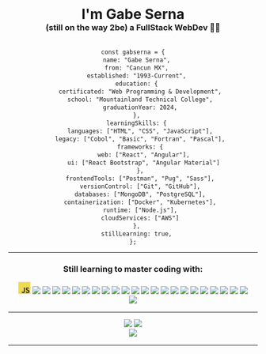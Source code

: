 <h1 align="center" style="padding:0; margin:0;">I'm Gabe Serna</h1>
<h3 align="center" style="padding:0; margin:0;">(still on the way 2be) a FullStack WebDev 🌴🌊</h3>
<br>
<div align="center" width="50vw">

```
const gabserna = {
  name: "Gabe Serna",
  from: "Cancun MX",
  established: "1993-Current",
  education: {
    certificated: "Web Programming & Development",
    school: "Mountainland Technical College",
    graduationYear: 2024,
  },
  learningSkills: {
    languages: ["HTML", "CSS", "JavaScript"],
    legacy: ["Cobol", "Basic", "Fortran", "Pascal"],
    frameworks: {
      web: ["React", "Angular"],
      ui: ["React Bootstrap", "Angular Material"]
    },
    frontendTools: ["Postman", "Pug", "Sass"],
    versionControl: ["Git", "GitHub"],
    databases: ["MongoDB", "PostgreSQL"],
    containerization: ["Docker", "Kubernetes"],
    runtime: ["Node.js"],
    cloudServices: ["AWS"]
  },
  stillLearning: true,
};
```
</div>

<hr>
<h3 align="center">Still learning to master coding with:</h3>
<div align="center" style="width: 50vw; margin: 0 auto; text-align: center;">
  <img src="https://raw.githubusercontent.com/devicons/devicon/master/icons/javascript/javascript-original.svg" height="25" />
  <img src="https://cdn.jsdelivr.net/gh/devicons/devicon/icons/react/react-original.svg" height="25" />
  <img src="https://cdn.jsdelivr.net/gh/devicons/devicon/icons/angularjs/angularjs-original.svg" height="25" />
  <img src="https://cdn.jsdelivr.net/gh/devicons/devicon/icons/html5/html5-original.svg" height="25" />
  <img src="https://cdn.jsdelivr.net/gh/devicons/devicon/icons/css3/css3-original.svg" height="25" />
  <img src="https://cdn.jsdelivr.net/gh/devicons/devicon/icons/sass/sass-original.svg" height="25" />
  <img src="https://cdn.jsdelivr.net/gh/devicons/devicon/icons/nodejs/nodejs-original.svg" height="25" />
  <img src="https://cdn.jsdelivr.net/gh/devicons/devicon/icons/docker/docker-original.svg" height="25" />
  <img src="https://cdn.jsdelivr.net/gh/devicons/devicon/icons/mongodb/mongodb-original.svg" height="25" />
  <img src="https://cdn.jsdelivr.net/gh/devicons/devicon/icons/postgresql/postgresql-original.svg" height="25" />
  <img src="https://skillicons.dev/icons?i=aws" height="25" />
  <img src="https://www.vectorlogo.zone/logos/git-scm/git-scm-icon.svg" height="25" />
  <img src="https://skillicons.dev/icons?i=github" height="25" />
  <img src="https://cdn.jsdelivr.net/gh/devicons/devicon/icons/npm/npm-original-wordmark.svg" height="25" />
  <img src="https://cdn.jsdelivr.net/gh/devicons/devicon/icons/bootstrap/bootstrap-original.svg" height="25" />
  <img src="https://cdn.jsdelivr.net/gh/devicons/devicon/icons/vuejs/vuejs-original.svg" height="25" />
  <img src="https://cdn.jsdelivr.net/gh/devicons/devicon/icons/vuetify/vuetify-original.svg" height="25" />
  <img src="https://skillicons.dev/icons?i=postman" height="25" />
  <img src="https://cdn.worldvectorlogo.com/logos/pug.svg" height="25" />
  <img src="https://skillicons.dev/icons?i=vite" height="25" />
  <img src="https://www.vectorlogo.zone/logos/jasmine/jasmine-icon.svg" height="25" />
  <img src="https://raw.githubusercontent.com/detain/svg-logos/780f25886640cef088af994181646db2f6b1a3f8/svg/karma.svg" height="25" />
  <img src="https://www.vectorlogo.zone/logos/kubernetes/kubernetes-icon.svg" height="25" />
  <img src="https://cdn.jsdelivr.net/gh/devicons/devicon/icons/vscode/vscode-original.svg" height="25" />
</div>
<hr>
    
<div align="center">
  <img  width="405em" src="https://github-readme-stats.vercel.app/api/top-langs?username=gabserna&show_icons=true&locale=en&layout=compact&theme=tokyonight&langs_count=8&border_radius=0&hide_border=true&card_width=300" />
  <img width="400em" src="https://github-readme-streak-stats.herokuapp.com/?user=gabserna&theme=tokyonight&show_icons=true&border_radius=0&hide_border=true&card_width=350"/>
</div>

<div align="center">
  <img src="https://profile-counter.glitch.me/gabserna/count.svg?"  />
</div>


| <div style="width: 300vw;">Contenido</div> |
| :---------------------------------------------------------------------------------------: |
